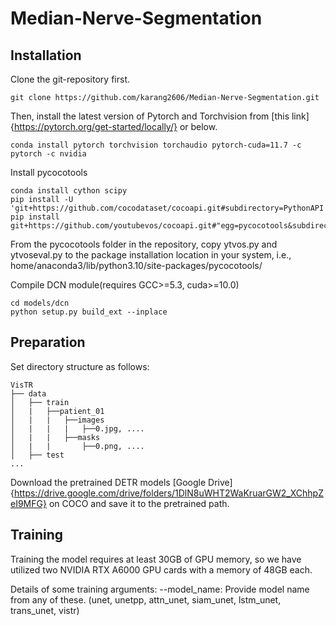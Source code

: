 # Median-Nerve-Segmentation

## Installation

Clone the git-repository first.
```
git clone https://github.com/karang2606/Median-Nerve-Segmentation.git
```

Then, install the latest version of Pytorch and Torchvision from [this link]{https://pytorch.org/get-started/locally/} or below.
```
conda install pytorch torchvision torchaudio pytorch-cuda=11.7 -c pytorch -c nvidia
```
Install pycocotools
```
conda install cython scipy
pip install -U 'git+https://github.com/cocodataset/cocoapi.git#subdirectory=PythonAPI'
pip install git+https://github.com/youtubevos/cocoapi.git#"egg=pycocotools&subdirectory=PythonAPI"
```
From the pycocotools folder in the repository, copy ytvos.py and ytvoseval.py to the package installation 
location in your system, i.e., home/anaconda3/lib/python3.10/site-packages/pycocotools/

Compile DCN module(requires GCC>=5.3, cuda>=10.0)
```
cd models/dcn
python setup.py build_ext --inplace
```

## Preparation
Set directory structure as follows:
```
VisTR
├── data
│   ├── train
│   |   ├──patient_01
│   |   |   ├──images
│   |   |   |   ├──0.jpg, ....
│   |   |   ├──masks
│   |   |       ├──0.png, ....
│   ├── test
...
```

Download the pretrained DETR models [Google Drive]{https://drive.google.com/drive/folders/1DlN8uWHT2WaKruarGW2_XChhpZeI9MFG}
on COCO and save it to the pretrained path.

## Training
Training the model requires at least 30GB of GPU memory, so we have utilized two NVIDIA RTX A6000 GPU cards with a memory of 48GB each.

Details of some training arguments:
--model_name: Provide model name from any of these. (unet, unetpp, attn_unet, siam_unet, lstm_unet, trans_unet, vistr)



